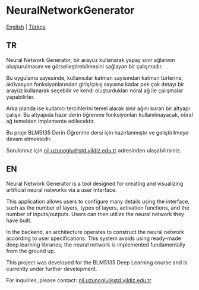 # NeuralNetworkGenerator

[English](#EN) | [Türkçe](#TR)

## TR

Neural Network Generator, bir arayüz kullanarak yapay sinir ağlarının oluşturulmasını ve görselleştirebilmesini sağlayan bir çalışmadır.

Bu uygulama sayesinde, kullanıcılar katman sayısından katman türlerine, aktivasyon fonksiyonlarından giriş/çıkış sayısına kadar pek çok detayı bir arayüz kullanarak seçebilir ve kendi oluşturdukları nöral ağ ile çalışmalar yapabilirler.

Arka planda ise kullanıcı tercihlerini temel alarak sinir ağını kuran bir altyapı çalışır. Bu altyapıda hazır derin öğrenme fonksiyonları kullanılmayacak, nöral ağ temelden implemente edilecektir.

Bu proje BLM5135 Derin Öğrenme dersi için hazırlanmıştır ve geliştirilmeye devam etmektedir.

Sorularınız için nil.uzunoglu@std.yildiz.edu.tr adresinden ulaşabilirsiniz.

## EN

Neural Network Generator is a tool designed for creating and visualizing artificial neural networks via a user interface.

This application allows users to configure many details using the interface, such as the number of layers, types of layers, activation functions, and the number of inputs/outputs. Users can then utilize the neural network they have built.

In the backend, an architecture operates to construct the neural network according to user specifications. This system avoids using ready-made deep learning libraries; the neural network is implemented fundamentally from the ground up.

This project was developed for the BLM5135 Deep Learning course and is currently under further development.

For inquiries, please contact: nil.uzunoglu@std.yildiz.edu.tr.
